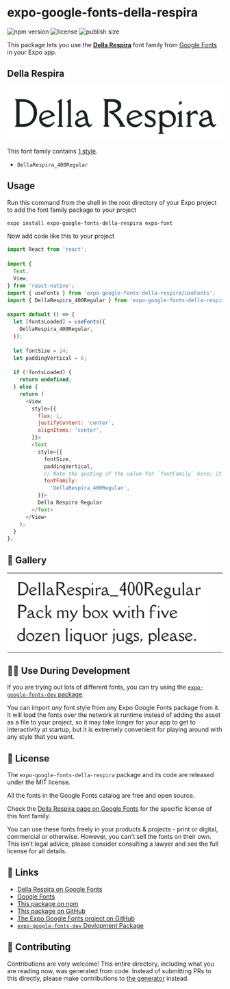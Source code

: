 # expo-google-fonts-della-respira

![npm version](https://flat.badgen.net/npm/v/expo-google-fonts-della-respira)
![license](https://flat.badgen.net/github/license/expo/google-fonts)
![publish size](https://flat.badgen.net/packagephobia/install/expo-google-fonts-della-respira)

This package lets you use the [**Della Respira**](https://fonts.google.com/specimen/Della+Respira) font family from [Google Fonts](https://fonts.google.com/) in your Expo app.

## Della Respira

![Della Respira](./font-family.png)

This font family contains [1 style](#-gallery).

- `DellaRespira_400Regular`

## Usage

Run this command from the shell in the root directory of your Expo project to add the font family package to your project
```sh
expo install expo-google-fonts-della-respira expo-font
```

Now add code like this to your project
```js
import React from 'react';

import {
  Text,
  View,
} from 'react-native';
import { useFonts } from 'expo-google-fonts-della-respira/useFonts';
import { DellaRespira_400Regular } from 'expo-google-fonts-della-respira/400Regular';

export default () => {
  let [fontsLoaded] = useFonts({
    DellaRespira_400Regular,
  });

  let fontSize = 24;
  let paddingVertical = 6;

  if (!fontsLoaded) {
    return undefined;
  } else {
    return (
      <View
        style={{
          flex: 1,
          justifyContent: 'center',
          alignItems: 'center',
        }}>
        <Text
          style={{
            fontSize,
            paddingVertical,
            // Note the quoting of the value for `fontFamily` here; it expects a string!
            fontFamily:
              'DellaRespira_400Regular',
          }}>
          Della Respira Regular
        </Text>
      </View>
    );
  }
};

```

## 🔡 Gallery


||||
|-|-|-|
|![DellaRespira_400Regular](.//400Regular/DellaRespira_400Regular.ttf.png)||||


## 👩‍💻 Use During Development

If you are trying out lots of different fonts, you can try using the [`expo-google-fonts-dev` package](https://github.com/freeboub/google-fonts/tree/master/font-packages/dev#readme).

You can import *any* font style from any Expo Google Fonts package from it. It will load the fonts
over the network at runtime instead of adding the asset as a file to your project, so it may take longer
for your app to get to interactivity at startup, but it is extremely convenient
for playing around with any style that you want.

## 📖 License

The `expo-google-fonts-della-respira` package and its code are released under the MIT license.

All the fonts in the Google Fonts catalog are free and open source.

Check the [Della Respira page on Google Fonts](https://fonts.google.com/specimen/Della+Respira) for the specific license of this font family.

You can use these fonts freely in your products & projects - print or digital, commercial or otherwise. However, you can't sell the fonts on their own. This isn't legal advice, please consider consulting a lawyer and see the full license for all details.

## 🔗 Links

- [Della Respira on Google Fonts](https://fonts.google.com/specimen/Della+Respira)
- [Google Fonts](https://fonts.google.com/)
- [This package on npm](https://www.npmjs.com/package/expo-google-fonts-della-respira)
- [This package on GitHub](https://github.com/freeboub/google-fonts/tree/master/font-packages/della-respira)
- [The Expo Google Fonts project on GitHub](https://github.com/freeboub/google-fonts)
- [`expo-google-fonts-dev` Devlopment Package](https://github.com/freeboub/google-fonts/tree/master/font-packages/dev)

## 🤝 Contributing

Contributions are very welcome! This entire directory, including what you are reading now, was generated from code. Instead of submitting PRs to this directly, please make contributions to [the generator](https://github.com/freeboub/google-fonts/tree/master/packages/generator) instead.
